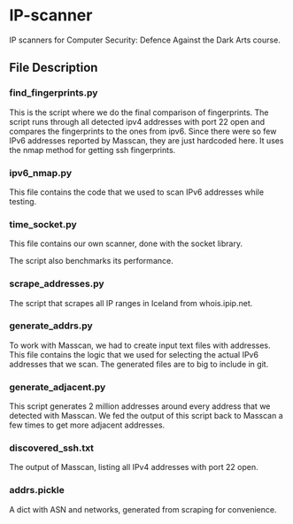 # IP-scanner
IP scanners for Computer Security: Defence Against the Dark Arts course.

## File Description

### find_fingerprints.py

This is the script where we do the final comparison of fingerprints. 
The script runs through all detected ipv4 addresses with port 22 open and compares the fingerprints to the ones from ipv6.
Since there were so few IPv6 addresses reported by Masscan, they are just hardcoded here.
It uses the nmap method for getting ssh fingerprints.

### ipv6_nmap.py

This file contains the code that we used to scan IPv6 addresses while testing.

### time_socket.py

This file contains our own scanner, done with the socket library. 

The script also benchmarks its performance.

### scrape_addresses.py

The script that scrapes all IP ranges in Iceland from whois.ipip.net.

### generate_addrs.py

To work with Masscan, we had to create input text files with addresses. 
This file contains the logic that we used for selecting the actual IPv6 addresses that we scan.
The generated files are to big to include in git.

### generate_adjacent.py

This script generates 2 million addresses around every address that we detected with Masscan.
We fed the output of this script back to Masscan a few times to get more adjacent addresses.

### discovered_ssh.txt

The output of Masscan, listing all IPv4 addresses with port 22 open.

### addrs.pickle

A dict with ASN and networks, generated from scraping for convenience.
